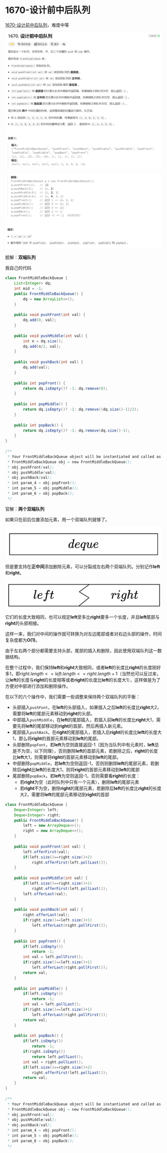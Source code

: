 # 1670-设计前中后队列

[1670-设计前中后队列](https://leetcode.cn/problems/design-front-middle-back-queue/description/?envType=daily-question&envId=2023-11-28)，难度中等

![image-20231128220830692](https://raw.githubusercontent.com/lqyspace/mypic/master/PicBed202311282208805.png)

![image-20231128220924034](https://raw.githubusercontent.com/lqyspace/mypic/master/PicBed202311282209068.png)

题解：**双端队列**

我自己的代码

```java
class FrontMiddleBackQueue {
    List<Integer> dq;
    int mid = -1;
    public FrontMiddleBackQueue() {
        dq = new ArrayList<>();
    }
    
    public void pushFront(int val) {
        dq.add(0, val);
    }
    
    public void pushMiddle(int val) {
        int n = dq.size();
        dq.add(n/2, val);
    }
    
    public void pushBack(int val) {
        dq.add(val);
    }
    
    public int popFront() {
        return dq.isEmpty()? -1: dq.remove(0);
    }
    
    public int popMiddle() {
        return dq.isEmpty()? -1: dq.remove((dq.size()-1)/2);
    }
    
    public int popBack() {
        return dq.isEmpty()? -1: dq.remove(dq.size()-1);
    }
}

/**
 * Your FrontMiddleBackQueue object will be instantiated and called as such:
 * FrontMiddleBackQueue obj = new FrontMiddleBackQueue();
 * obj.pushFront(val);
 * obj.pushMiddle(val);
 * obj.pushBack(val);
 * int param_4 = obj.popFront();
 * int param_5 = obj.popMiddle();
 * int param_6 = obj.popBack();
 */
```

官解：**两个双端队列**

如果只在前后位置添加元素，用一个双端队列就够了。

![image-20231129002836888](https://raw.githubusercontent.com/lqyspace/mypic/master/PicBed202311290028920.png)

但是要支持在**正中间**添加删除元素，可以分裂成左右两个双端队列。分别记作**left**和**right**。

![image-20231129002958049](https://raw.githubusercontent.com/lqyspace/mypic/master/PicBed202311290029072.png)

它们的长度大致相同，也可以规定**left**至多比**right**要多一个长度，并且**left**尾部与**right**的头部相接。

这样一来，我们对中间的操作就可转换为对左边尾部或者对右边头部的操作，时间复杂度都为**O(1)**。

由于左右两个部分都需要支持头部，尾部的插入和删除，因此使用双端队列这一数据结构。

在整个过程中，我们保持**left**和**right**大致相同，或者**left**的长度比**right**的长度刚好多1，即$right.length<=left.length<=right.length+1$（当然也可以反过来，让**left**的长度与**right**的长度相等或者**right**的长度比**left**的长度大1），这样做是为了方便对中部进行添加和删除操作。

在以下的六个操作中，我们需要一些调整来保持两个双端队列的平衡：

- 头部插入`pushFont`，在**left**的头部插入，如果插入之后**left**的长度比**right**大2，需要将**left**的尾部元素移动到**right**的头部。
- 中部插入`pushMiddle`，在**left**的尾部插入，若插入前**left**的长度比**right**大1，需要先将**left**的尾部移动到**right**的首部，然后再插入新元素。
- 尾部插入`pushBack`，在**right**的尾部插入，若插入后**right**的长度比**left**的长度大1，那么将**right**的首部元素移动到**left**的尾部。
- 头部删除`popFont`，若**left**为空则直接返回-1（因为当队列中有元素时，**left**总是不为空，以下同理），否则删除**left**的首部元素，若删除之后，**right**的长度比**left**大1，则需要将**right**的首部元素移动到**left**的尾部。
- 中部删除`popMiddle`，若**left**为空则返回-1，否则则删除**left**的尾部元素，若删除后**right**比**left**的长度大1，则将**right**的首部元素移动到**left**的尾部
- 尾部删除`popBack`，若**left**为空则返回-1，否则需要看**right**的长度：
  - 若**right**为空（此时队列中只有一个元素），删除**left**的尾部元素
  - 若**right**不为空，删除**right**的尾部元素，若删除后**left**的长度比**right**的长度大2，需要将**left**的尾部元素移动到**right**的首部

```java
class FrontMiddleBackQueue {
    Deque<Integer> left;
    Deque<Integer> right;
    public FrontMiddleBackQueue() {
        left = new ArrayDeque<>();
        right = new ArrayDeque<>();
    }
    
    public void pushFront(int val) {
        left.offerFirst(val);
        if(left.size()==right.size()+2)
            right.offerFirst(left.pollLast());
    }
    
    public void pushMiddle(int val) {
        if(left.size()==right.size()+1)
            right.offerFirst(left.pollLast());
        left.offerLast(val);
    }
    
    public void pushBack(int val) {
        right.offerLast(val);
        if(right.size()==left.size()+1)
            left.offerLast(right.pollFirst());
    }
    
    public int popFront() {
        if(left.isEmpty())
            return -1;
        int val = left.pollFirst();
        if(right.size()==left.size()+1)
            left.offerLast(right.pollFirst());
        return val;
    }
    
    public int popMiddle() {
        if(left.isEmpty())
            return -1;
        int val = left.pollLast();
        if(right.size()==left.size()+1)
            left.offerLast(right.pollFirst());
        return val;
    }
    
    public int popBack() {
        if(left.isEmpty())
            return -1;
        if(right.isEmpty())
            return left.pollLast();
        int val = right.pollLast();
        if(left.size()==right.size()+2)
            right.offerFirst(left.pollLast());
        return val;
    }
}

/**
 * Your FrontMiddleBackQueue object will be instantiated and called as such:
 * FrontMiddleBackQueue obj = new FrontMiddleBackQueue();
 * obj.pushFront(val);
 * obj.pushMiddle(val);
 * obj.pushBack(val);
 * int param_4 = obj.popFront();
 * int param_5 = obj.popMiddle();
 * int param_6 = obj.popBack();
 */
```
